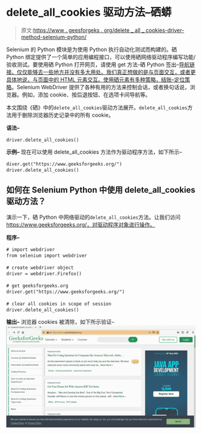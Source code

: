 # delete_all_cookies 驱动方法–硒蟒

> 原文:[https://www . geesforgeks . org/delete _ all _ cookies-driver-method-selenium-python/](https://www.geeksforgeeks.org/delete_all_cookies-driver-method-selenium-python/)

Selenium 的 Python 模块是为使用 Python 执行自动化测试而构建的。硒 Python 绑定提供了一个简单的应用编程接口，可以使用硒网络驱动程序编写功能/验收测试。要使用硒 Python 打开网页，请使用 get 方法-硒 Python 签出–[导航链接。仅仅能够去一些地方并没有多大用处。我们真正想做的是与页面交互，或者更具体地说，与页面中的 HTML 元素交互。使用硒元素有多种策略，结账–](https://www.geeksforgeeks.org/navigating-links-using-get-method-selenium-python/)[定位策略](https://www.geeksforgeeks.org/locator-strategies-selenium-python/)。Selenium WebDriver 提供了各种有用的方法来控制会话，或者换句话说，浏览器。例如，添加 cookie、按后退按钮、在选项卡间导航等。

本文围绕《硒》中的`delete_all_cookies`驱动方法展开。`delete_all_cookies`方法用于删除浏览器历史记录中的所有 cookie。

**语法–**

```
driver.delete_all_cookies()
```

**示例–**
现在可以使用 delete_all_cookies 方法作为驱动程序方法，如下所示–

```
diver.get("https://www.geeksforgeeks.org/")
driver.delete_all_cookies()

```

## 如何在 Selenium Python 中使用 delete_all_cookies 驱动方法？

演示一下，硒 Python 中网络驱动的`delete_all_cookies`方法。让我们访问 https://www.geeksforgeeks.org/，对驱动程序对象进行操作。

**程序–**

```
# import webdriver
from selenium import webdriver

# create webdriver object
driver = webdriver.Firefox()

# get geeksforgeeks.org
driver.get("https://www.geeksforgeeks.org/")

# clear all cookies in scope of session
driver.delete_all_cookies()
```

**输出–**
浏览器 cookies 被清除，如下所示验证–
![driver-methods-Selenium-Python](img/54e8e60dfe6948a9078abf9c8e8131f1.png)